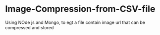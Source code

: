 # Image-Compression-from-CSV-file
Using NOde js and Mongo, to egt a file contain image url that can be compressed and stored
